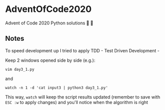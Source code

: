 # AdventOfCode2020
Advent of Code 2020 Python solutions :christmas_tree: :santa:

## Notes
To speed development up I tried to apply TDD - Test Driven Development -

Keep 2 windows opened side by side (e.g.):
```
vim day3_1.py
```
and
```
watch -n 1 -d 'cat input3 | python3 day3_1.py'
```

This way, `watch` will keep the script results updated (remember to save with `ESC :w` to apply changes) and you'll notice when the algorithm is right
